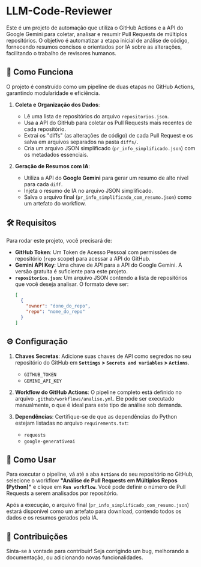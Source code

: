 # LLM-Code-Reviewer

Este é um projeto de automação que utiliza o GitHub Actions e a API do Google Gemini para coletar, analisar e resumir Pull Requests de múltiplos repositórios. O objetivo é automatizar a etapa inicial de análise de código, fornecendo resumos concisos e orientados por IA sobre as alterações, facilitando o trabalho de revisores humanos.

## 🚀 Como Funciona

O projeto é construído como um pipeline de duas etapas no GitHub Actions, garantindo modularidade e eficiência.

1.  **Coleta e Organização dos Dados**:

      * Lê uma lista de repositórios do arquivo `repositorios.json`.
      * Usa a API do GitHub para coletar os Pull Requests mais recentes de cada repositório.
      * Extrai os "diffs" (as alterações de código) de cada Pull Request e os salva em arquivos separados na pasta `diffs/`.
      * Cria um arquivo JSON simplificado (`pr_info_simplificado.json`) com os metadados essenciais.

2.  **Geração de Resumos com IA**:

      * Utiliza a API do **Google Gemini** para gerar um resumo de alto nível para cada `diff`.
      * Injeta o resumo de IA no arquivo JSON simplificado.
      * Salva o arquivo final (`pr_info_simplificado_com_resumo.json`) como um artefato do workflow.

## 🛠️ Requisitos

Para rodar este projeto, você precisará de:

  * **GitHub Token**: Um Token de Acesso Pessoal com permissões de repositório (`repo` scope) para acessar a API do GitHub.
  * **Gemini API Key**: Uma chave de API para a API do Google Gemini. A versão gratuita é suficiente para este projeto.
  * **`repositorios.json`**: Um arquivo JSON contendo a lista de repositórios que você deseja analisar. O formato deve ser:
    ```json
    [
      {
        "owner": "dono_do_repo",
        "repo": "nome_do_repo"
      }
    ]
    ```

## ⚙️ Configuração

1.  **Chaves Secretas**: Adicione suas chaves de API como segredos no seu repositório do GitHub em **`Settings` \> `Secrets and variables` \> `Actions`**.

      * `GITHUB_TOKEN`
      * `GEMINI_API_KEY`

2.  **Workflow do GitHub Actions**: O pipeline completo está definido no arquivo `.github/workflows/analise.yml`. Ele pode ser executado manualmente, o que é ideal para este tipo de análise sob demanda.

3.  **Dependências**: Certifique-se de que as dependências do Python estejam listadas no arquivo `requirements.txt`:

      * `requests`
      * `google-generativeai`

## 🏃 Como Usar

Para executar o pipeline, vá até a aba **`Actions`** do seu repositório no GitHub, selecione o workflow **"Análise de Pull Requests em Múltiplos Repos (Python)"** e clique em **`Run workflow`**. Você pode definir o número de Pull Requests a serem analisados por repositório.

Após a execução, o arquivo final (`pr_info_simplificado_com_resumo.json`) estará disponível como um artefato para download, contendo todos os dados e os resumos gerados pela IA.

## 🤝 Contribuições

Sinta-se à vontade para contribuir\! Seja corrigindo um bug, melhorando a documentação, ou adicionando novas funcionalidades.